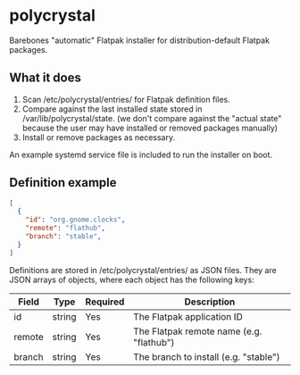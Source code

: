 # polycrystal

Barebones "automatic" Flatpak installer for distribution-default Flatpak packages.

## What it does

1. Scan /etc/polycrystal/entries/ for Flatpak definition files.
2. Compare against the last installed state stored in /var/lib/polycrystal/state. (we don't compare against the "actual state" because the user may have installed or removed packages manually)
3. Install or remove packages as necessary.

An example systemd service file is included to run the installer on boot.

## Definition example

```json
[
  {
    "id": "org.gnome.clocks",
    "remote": "flathub",
    "branch": "stable",
  }
]
```

Definitions are stored in /etc/polycrystal/entries/ as JSON files. They are JSON arrays of objects, where each object has the following keys:

| Field | Type | Required | Description |
|-------|------|----------|-------------|
| id | string | Yes | The Flatpak application ID |
| remote | string | Yes | The Flatpak remote name (e.g. "flathub") |
| branch | string | Yes | The branch to install (e.g. "stable") |

